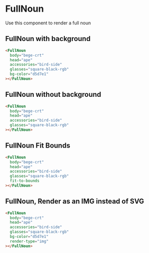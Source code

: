 <script setup>
import FullNounWithBackground from "./../examples/FullNounWithBackground.vue"
import FullNounWithoutBackground from "./../examples/FullNounWithoutBackground.vue"
import FullNounFitBounds from "./../examples/FullNounFitBounds.vue"
import FullNounRenderType from "./../examples/FullNounRenderType.vue"
</script>

# FullNoun

Use this component to render a full noun

## FullNoun with background

```html
<FullNoun
  body="bege-crt"
  head="ape"
  accessories="bird-side"
  glasses="square-black-rgb"
  bg-color="d5d7e1"
></FullNoun>
```

<FullNounWithBackground />

## FullNoun without background

```html
<FullNoun
  body="bege-crt"
  head="ape"
  accessories="bird-side"
  glasses="square-black-rgb"
></FullNoun>
```

<FullNounWithoutBackground />

## FullNoun Fit Bounds

```html
<FullNoun
  body="bege-crt"
  head="ape"
  accessories="bird-side"
  glasses="square-black-rgb"
  fit-to-bounds
></FullNoun>
```

<FullNounFitBounds />

## FullNoun, Render as an IMG instead of SVG

```html
<FullNoun
  body="bege-crt"
  head="ape"
  accessories="bird-side"
  glasses="square-black-rgb"
  bg-color="d5d7e1"
  render-type="img"
></FullNoun>
```

<FullNounRenderType />
